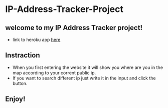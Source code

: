 # IP-Address-Tracker-Project

## welcome to my IP Address Tracker project!

- link to heroku app [here](https://hidden-scrubland-63013.herokuapp.com/)

## Instraction
- When you first entering the website it will show you where are you in the map according to your corrent public ip.
- If you want to search different ip just write it in the input and click the button.

## Enjoy!
